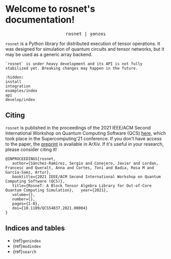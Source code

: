 # Welcome to rosnet's documentation!

<center style="font-family: monospace">
rosnet | ɟɘnƨoɿ
</center>

`rosnet` is a Python library for distributed execution of tensor operations. It was designed for simulation of quantum circuits and tensor networks, but it may be used as a generic array backend.

```{warning}
`rosnet` is under heavy development and its API is not fully stabilized yet. Breaking changes may happen in the future.
```

```{toctree}
:hidden:
install
integration
examples/index
api
develop/index
```

## Citing
`rosnet` is published in the proceedings of the 2021 IEEE/ACM Second International Workshop on Quantum Computing Software (QCS) [here](https://ieeexplore.ieee.org/abstract/document/9651410), which took place in the Supercomputing'21 conference.
If you don't have access to the paper, the [preprint](https://arxiv.org/abs/2201.06620) is available in ArXiv.
If it's useful in your research, please consider citing it!

```{code-block} latex
@INPROCEEDINGS{rosnet,
   author={Sánchez-Ramírez, Sergio and Conejero, Javier and Lordan, Francesc and Queralt, Anna and Cortes, Toni and Badia, Rosa M and García-Saez, Artur},
   booktitle={2021 IEEE/ACM Second International Workshop on Quantum Computing Software (QCS)},
   title={RosneT: A Block Tensor Algebra Library for Out-of-Core Quantum Computing Simulation},   year={2021},
   volume={},
   number={},
   pages={1-8},
   doi={10.1109/QCS54837.2021.00004}
}
```


## Indices and tables

- {ref}`genindex`
- {ref}`modindex`
- {ref}`search`
